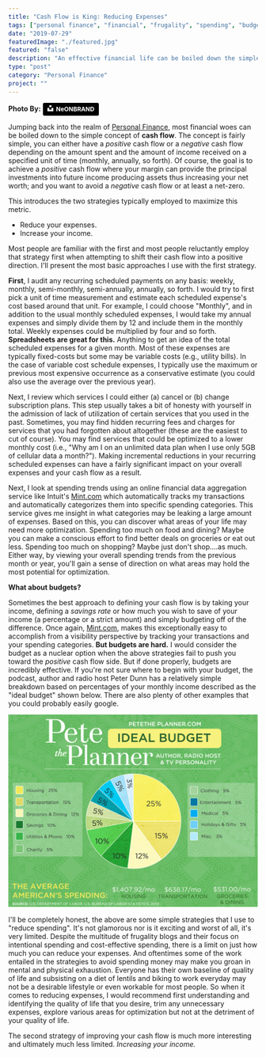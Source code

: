 ```yaml
---
title: "Cash Flow is King: Reducing Expenses"
tags: ["personal finance", "financial", "frugality", "spending", "budget"]
date: "2019-07-29"
featuredImage: "./featured.jpg"
featured: "false"
description: "An effective financial life can be boiled down the simple equation described as cash flow. There are two ways of effectively managing this metric, by either reducing your expenses or increasing your income, or both. In this quick post, I explain my own simple strategy for reducing expenses by auditing recurring scheduled expenses and optimizing areas of extreme spending."
type: "post"
category: "Personal Finance"
project: ""
---
```

**Photo By:** <a style="background-color:black;color:white;text-decoration:none;padding:4px 6px;font-family:-apple-system, BlinkMacSystemFont, &quot;San Francisco&quot;, &quot;Helvetica Neue&quot;, Helvetica, Ubuntu, Roboto, Noto, &quot;Segoe UI&quot;, Arial, sans-serif;font-size:12px;font-weight:bold;line-height:1.2;display:inline-block;border-radius:3px" href="https://unsplash.com/@neonbrand?utm_medium=referral&amp;utm_campaign=photographer-credit&amp;utm_content=creditBadge" target="_blank" rel="noopener noreferrer" title="Download free do whatever you want high-resolution photos from NeONBRAND"><span style="display:inline-block;padding:2px 3px"><svg xmlns="http://www.w3.org/2000/svg" style="height:12px;width:auto;position:relative;vertical-align:middle;top:-2px;fill:white" viewBox="0 0 32 32"><title>unsplash-logo</title><path d="M10 9V0h12v9H10zm12 5h10v18H0V14h10v9h12v-9z"></path></svg></span><span style="display:inline-block;padding:2px 3px">NeONBRAND</span></a>

Jumping back into the realm of [Personal Finance](https://stackedit.iowww.blakeadams.io/category/personal-finance/), most financial woes can be boiled down to the simple concept of **cash flow**. The concept is fairly simple, you can either have a *positive* cash flow or a *negative* cash flow depending on the amount spent and the amount of income received on a specified unit of time (monthly, annually, so forth). Of course, the goal is to achieve a *positive* cash flow where your margin can provide the principal investments into future income producing assets thus increasing your net worth; and you want to avoid a *negative* cash flow or at least a net-zero. 

This introduces the two strategies typically employed to maximize this metric.

- Reduce your expenses.
- Increase your income.

Most people are familiar with the first and most people reluctantly employ that strategy first when attempting to shift their cash flow into a positive direction. I'll present the most basic approaches I use with the first strategy.

**First**, I audit any recurring scheduled payments on any basis: weekly, monthly, semi-monthly, semi-annually, annually, so forth. I would try to first pick a unit of time measurement and estimate each scheduled expense's cost based around that unit. For example, I could choose "Monthly", and in addition to the usual monthly scheduled expenses, I would take my annual expenses and simply divide them by 12 and include them in the monthly total. Weekly expenses could be multiplied by four and so forth. **Spreadsheets are great for this.** Anything to get an idea of the total scheduled expenses for a given month. Most of these expenses are typically fixed-costs but some may be variable costs (e.g., utility bills). In the case of variable cost schedule expenses, I typically use the maximum or previous most expensive occurrence as a conservative estimate (you could also use the average over the previous year).

Next, I review which services I could either (a) cancel or (b) change subscription plans. This step usually takes a bit of honesty with yourself in the admission of lack of utilization of certain services that you used in the past. Sometimes, you may find hidden recurring fees and charges for services that you had forgotten about altogether (these are the easiest to cut of course). You may find services that could be optimized to a lower monthly cost (i.e., "Why am I on an unlimited data plan when I use only 5GB of cellular data a month?"). Making incremental reductions in your recurring scheduled expenses can have a fairly significant impact on your overall expenses and your cash flow as a result.

Next, I look at spending trends using an online financial data aggregation service like Intuit's [Mint.com](https://www.mint.com/) which automatically tracks my transactions and automatically categorizes them into specific spending categories. This service gives me insight in what categories may be leaking a large amount of expenses. Based on this, you can discover what areas of your life may need more optimization. Spending too much on food and dining? Maybe you can make a conscious effort to find better deals on groceries or eat out less. Spending too much on shopping? Maybe just don't shop....as much. Either way, by viewing your overall spending trends from the previous month or year, you'll gain a sense of direction on what areas may hold the most potential for optimization.

**What about budgets?**

Sometimes the best approach to defining your cash flow is by taking your income, defining a *savings rate* or how much you wish to save of your income (a percentage or a strict amount) and simply budgeting off of the difference. Once again, [Mint.com](https://www.mint.com/), makes this exceptionally easy to accomplish from a visibility perspective by tracking your transactions and your spending categories. **But budgets are hard.** I would consider the budget as a nuclear option when the above strategies fail to push you toward the *positive* cash flow side. But if done properly, budgets are incredibly effective. If you're not sure where to begin with your budget, the podcast, author and radio host Peter Dunn has a relatively simple breakdown based on percentages of your monthly income described as the "ideal budget" shown below. There are also plenty of other examples that you could probably easily google.

![The Ideal Budget](./image_1.jpg)

I'll be completely honest, the above are some simple strategies that I use to "reduce spending". It's not glamorous nor is it exciting and worst of all, it's very limited. Despite the multitude of frugality blogs and their focus on intentional spending and cost-effective spending, there is a limit on just how much you can reduce your expenses. And oftentimes some of the work entailed in the strategies to avoid spending money may make you groan in mental and physical exhaustion. Everyone has their own baseline of quality of life and subsisting on a diet of lentils and biking to work everyday may not be a desirable lifestyle or even workable for most people. So when it comes to reducing expenses, I would recommend first understanding and identifying the quality of life that you desire, trim any unnecessary expenses, explore various areas for optimization but not at the detriment of your quality of life. 

The second strategy of improving your cash flow is much more interesting and ultimately much less limited. *Increasing your income.*